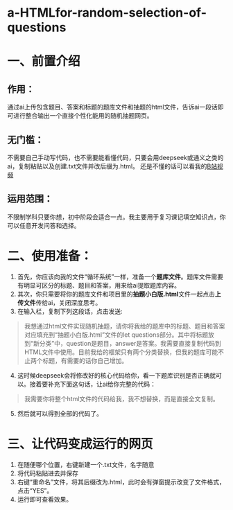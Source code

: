 # a-HTMLfor-random-selection-of-questions
# 一、前置介绍
## 作用：
通过ai上传包含题目、答案和标题的题库文件和抽题的html文件，告诉ai一段话即可进行整合输出一个直接个性化能用的随机抽题网页。
## 无门槛：
不需要自己手动写代码，也不需要能看懂代码，只要会用deepseek或通义之类的ai，复制粘贴以及创建.txt文件并改后缀为.html。
还是不懂的话可以看我的[B站视频](https://www.bilibili.com/video/BV15oTuzDEvw/?spm_id_from=333.1387.homepage.video_card.click)
## 运用范围：
不限制学科只要你想，初中阶段会适合一点。我主要用于复习课记填空知识点，你可以任意开发问答和选择。
# 二、使用准备：
1. 首先，你应该向我的文件“循环系统”一样，准备一个**题库文件**。题库文件需要有明显可区分的标题、题目和答案，用来给ai提取题库内容。
2. 其次，你只需要将你的题库文件和项目里的**抽题小白版.html**文件一起点击**上传文件**传给ai，关闭深度思考。
3. 在输入栏，复制下列这段话，点击发送:
> 我想通过html文件实现随机抽题，请你将我给的题库中的标题、题目和答案对应填充到“抽题小白版.html”文件的let questions部分。其中将标题放到“新分类”中，question是题目，answer是答案。我需要直接复制代码到HTML文件中使用。目前我给的框架只有两个分类替换，但我的题库可能不止两个标题，有需要的话你自己增加。
4. 这时候deepseek会将修改好的核心代码给你，看一下题库识别是否正确就可以。接着要补充下面这句话，让ai给你完整的代码：
> 我需要你将整个html文件的代码给我，我不想替换，而是直接全文复制。
5. 然后就可以得到全部的代码了。
# 三、让代码变成运行的网页
1. 在随便哪个位置，右键新建一个.txt文件，名字随意
2. 将代码粘贴进去并保存
3. 右键“重命名”文件，将其后缀改为.html，此时会有弹窗提示改变了文件格式，点击“YES”。
4. 运行即可查看效果。
